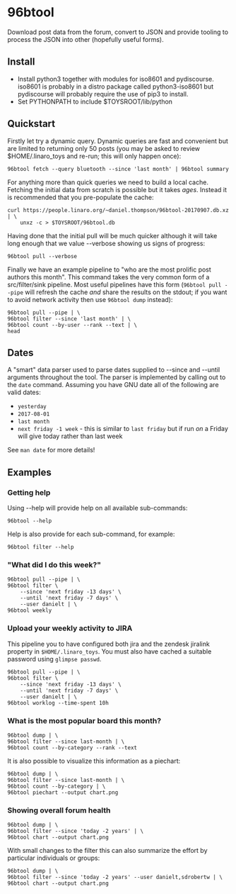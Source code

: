 96btool
=======

Download post data from the forum, convert to JSON and provide tooling
to process the JSON into other (hopefully useful forms).

Install
-------

 * Install python3 together with modules for iso8601 and pydiscourse.
   iso8601 is probably in a distro package called python3-iso8601 but
   pydiscourse will probably require the use of pip3 to install.
 * Set PYTHONPATH to include $TOYSROOT/lib/python

Quickstart
----------

Firstly let try a dynamic query. Dynamic queries are fast and convenient
but are limited to returning only 50 posts (you may be asked to review
$HOME/.linaro_toys and re-run; this will only happen once):

    96btool fetch --query bluetooth --since 'last month' | 96btool summary

For anything more than quick queries we need to build a local cache.
Fetching the initial data from scratch is possible but it takes *ages*.
Instead it is recommended that you pre-populate the cache:

    curl https://people.linaro.org/~daniel.thompson/96btool-20170907.db.xz | \
        unxz -c > $TOYSROOT/96btool.db

Having done that the initial pull will be much quicker although it will
take long enough that we value --verbose showing us signs of progress:

    96btool pull --verbose
    
Finally we have an example pipeline to "who are the most prolific post 
authors this month". This command takes the very common form of a
src/filter/sink pipeline. Most useful pipelines have this form (`96btool
pull --pipe` will refresh the cache *and* share the results on the
stdout; if you want to avoid network activity then use `96btool dump`
instead):

    96btool pull --pipe | \
    96btool filter --since 'last month' | \
    96btool count --by-user --rank --text | \
    head

Dates
-----

A "smart" data parser used to parse dates supplied to --since and
--until arguments throughout the tool. The parser is implemented by 
calling out to the `date` command. Assuming you have GNU date all of 
the following are valid dates:

 * `yesterday`
 * `2017-08-01`
 * `last month`
 * `next friday -1 week` - this is similar to `last friday` but if run *on* a
   Friday will give today rather than last week

See `man date` for more details!

Examples
--------

### Getting help

Using --help will provide help on all available sub-commands:

    96btool --help

Help is also provide for each sub-command, for example:

    96btool filter --help

### "What did I do this week?"

    96btool pull --pipe | \
    96btool filter \
        --since 'next friday -13 days' \
        --until 'next friday -7 days' \
        --user danielt | \
    96btool weekly

### Upload your weekly activity to JIRA

This pipeline you to have configured both jira and the zendesk jiralink
property in `$HOME/.linaro_toys`. You must also have cached a suitable 
password using `glimpse passwd`.
    
    96btool pull --pipe | \
    96btool filter \
        --since 'next friday -13 days' \
        --until 'next friday -7 days' \
        --user danielt | \
    96btool worklog --time-spent 10h

### What is the most popular board this month?

    96btool dump | \
    96btool filter --since last-month | \
    96btool count --by-category --rank --text

It is also possible to visualize this information as a piechart:

    96btool dump | \
    96btool filter --since last-month | \
    96btool count --by-category | \
    96btool piechart --output chart.png

### Showing overall forum health

    96btool dump | \
    96btool filter --since 'today -2 years' | \
    96btool chart --output chart.png

With small changes to the filter this can also summarize the effort by
particular individuals or groups:

    96btool dump | \
    96btool filter --since 'today -2 years' --user danielt,sdrobertw | \
    96btool chart --output chart.png



